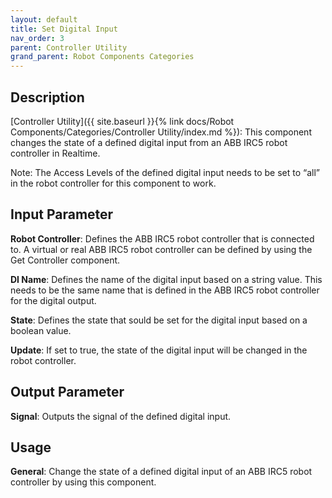 ```yaml
---
layout: default
title: Set Digital Input
nav_order: 3
parent: Controller Utility
grand_parent: Robot Components Categories
---
```


## Description

[Controller Utility]({{ site.baseurl }}{% link docs/Robot Components/Categories/Controller Utility/index.md %}): This component changes the state of a defined digital input from an ABB IRC5 robot controller in Realtime.

Note: The Access Levels of the defined digital input needs to be set to “all” in the robot controller for this component to work.

## Input Parameter

**Robot Controller**: Defines the ABB IRC5 robot controller that is connected to. A virtual or real ABB IRC5 robot controller can be defined by using the Get Controller component.

**DI Name**: Defines the name of the digital input based on a string value. This needs to be the same name that is defined in the ABB IRC5 robot controller for the digital output.

**State**: Defines the state that sould be set for the digital input based on a boolean value.

**Update**: If set to true, the state of the digital input will be changed in the robot controller.

## Output Parameter

**Signal**: Outputs the signal of the defined digital input.

## Usage

**General**: Change the state of a defined digital input of an ABB IRC5 robot controller by using this component.